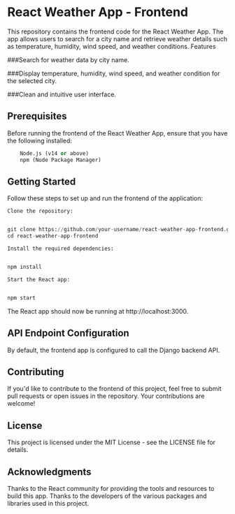 # React Weather App - Frontend

This repository contains the frontend code for the React Weather App. The app allows users to search for a city name and retrieve weather details such as temperature, humidity, wind speed, and weather conditions.
Features

###Search for weather data by city name.

###Display temperature, humidity, wind speed, and weather condition for the selected city.

###Clean and intuitive user interface.

## Prerequisites

Before running the frontend of the React Weather App, ensure that you have the following installed:
```python
    Node.js (v14 or above)
    npm (Node Package Manager)
```
## Getting Started

Follow these steps to set up and run the frontend of the application:

    Clone the repository:

```python

git clone https://github.com/your-username/react-weather-app-frontend.git
cd react-weather-app-frontend
````
    Install the required dependencies:

```python

npm install
```
    Start the React app:

```python

npm start
```
The React app should now be running at http://localhost:3000.
## API Endpoint Configuration

By default, the frontend app is configured to call the Django backend API.


## Contributing

If you'd like to contribute to the frontend of this project, feel free to submit pull requests or open issues in the repository. Your contributions are welcome!
## License

This project is licensed under the MIT License - see the LICENSE file for details.
## Acknowledgments

Thanks to the React community for providing the tools and resources to build this app.
Thanks to the developers of the various packages and libraries used in this project.

